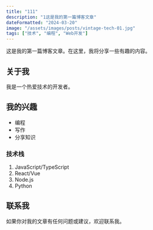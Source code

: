 ```yaml
---
title: "111"
description: "1这是我的第一篇博客文章"
dateFormatted: "2024-03-20"
image: "/assets/images/posts/vintage-tech-01.jpg"
tags: ["技术", "编程", "Web开发"]
---
```


这是我的第一篇博客文章。在这里，我将分享一些有趣的内容。

## 关于我

我是一个热爱技术的开发者。

## 我的兴趣

- 编程
- 写作
- 分享知识

### 技术栈

1. JavaScript/TypeScript
2. React/Vue
3. Node.js
4. Python

## 联系我

如果你对我的文章有任何问题或建议，欢迎联系我。